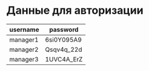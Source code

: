 # Данные для авторизации

| username | password   |
|----------|------------|
| manager1 | 6si0Y095A9 |
| manager2 | Qsqv4q_22d |
| manager3 | 1UVC4A_ErZ |
